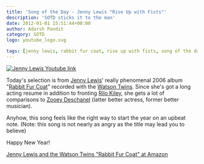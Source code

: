 ```yaml
---
title: 'Song of the Day - Jenny Lewis "Rise Up with Fists"'
description: 'SOTD sticks it to the man'
date: 2012-01-01 15:51:44+00:00
author: Adarsh Pandit
category: SOTD
logo: youtube_logo.svg

tags: [jenny lewis, rabbit fur coat, rise up with fists, song of the day, watson twins]
---
```


[![Jenny Lewis Youtube link](http://img.youtube.com/vi/-ftVH-R8rJQ/0.jpg)](http://www.youtube.com/watch?v=-ftVH-R8rJQ)

Today's selection is from [Jenny Lewis](http://www.jennylewis.com/home)'
really phenomenal 2006 album
"[Rabbit Fur Coat](http://www.amazon.com/gp/product/B000CQQHPY/ref=as_li_ss_il?ie=UTF8&tag=whmomyth-20&linkCode=as2&camp=1789&creative=390957&creativeASIN=B000CQQHPY)" 
recorded with the [Watson Twins](http://www.thewatsontwins.com/).
Since she's got a long acting resume in addition to fronting
[Rilo Kiley](http://rilokiley.com/),
she gets a lot of comparisons to
 [Zooey Deschanel](http://www.amazon.com/gp/product/B0012IWHQO/ref=as_li_ss_il?ie=UTF8&tag=whmomyth-20&linkCode=as2&camp=1789&creative=390957&creativeASIN=B0012IWHQO)
(latter better actress, former better musician).

Anyhow, this song feels like the right way to start the year on an upbeat note.
(Note: this song is not nearly as angry as the title may lead you to believe)

Happy New Year!

[Jenny Lewis and the Watson Twins "Rabbit Fur Coat" at Amazon](http://www.amazon.com/gp/product/B000CQQHPY/ref=as_li_ss_il?ie=UTF8&tag=whmomyth-20&linkCode=as2&camp=1789&creative=390957&creativeASIN=B000CQQHPY)
